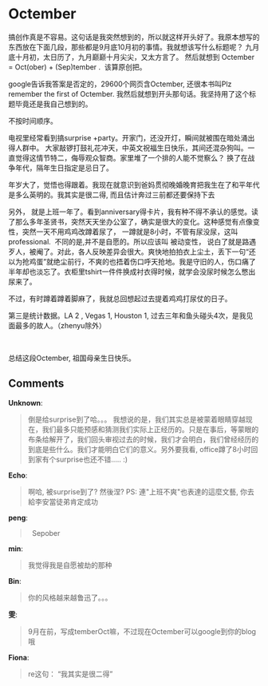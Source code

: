 # Octember

<div id="msgcns!9884D0A402622CB2!3965" class="bvMsg"><p>搞创作真是不容易。这句话是我突然想到的，所以就这样开头好了。我原本想写的东西放在下面几段，那些都是9月底10月初的事情。我就想该写什么标题呢？ 九月底十月初，太日历了，九月巅巅十月尖尖，又太方言了。 然后就想到 Octember = Oct(ober) + (Sep)tember .  该算原创把。 </p> <p>google告诉我答案是否定的，29600个网页含Octember, 还很本书叫Plz remember the first of Octember. 我然后就想到开头那句话。我坚持用了这个标题毕竟还是我自己想到的。</p> <p>不按时间顺序。</p> <p>电视里经常看到搞surprise +party。开家门，还没开灯，瞬间就被围在暗处涌出得人群中。 大家敲锣打鼓礼花冲天，中英文祝福生日快乐，其间还混杂狗叫。一直觉得这情节特二，侮辱观众智商。家里堆了一个排的人能不觉察么？ 换了在战争年代，隔年生日指定是忌日了。 </p> <p>年岁大了，觉悟也得跟着。我现在就意识到爸妈贯彻晚婚晚育把我生在了和平年代是多么英明的。我其实是很二得, 而且估计奔过三前都还要保持下去</p> <p>另外， 就是上班一年了。看到anniversary得卡片，我有种不得不承认的感觉。读了那么多年圣贤书，突然天天坐办公室了，确实是很大的变化。这种感觉有点像变性，突然一天不用鸡鸡改蹲着尿了， 一蹲就是8小时，不管有尿没尿，这叫professional.  不同的是,并不是自愿的。所以应该叫 被动变性， 说白了就是路遇歹人，被阉了。对此，各人反映差异会很大。爽快地拍拍衣上尘土，丢下一句“还以为抢鸡蛋”就绝尘前行，不爽的也捂着伤口呼天抢地。我是守旧的人，伤口痛了半年却也淡忘了。衣柜里tshirt一件件换成衬衣得时候，就学会没尿时候怎么憋出尿来了。</p> <p>不过，有时蹲着蹲着脚麻了，我就总回想起过去提着鸡鸡打尿仗的日子。</p> <p>第三是统计数据。LA 2 , Vegas 1, Houston 1, 过去三年和鱼头碰头4次，是我见面最多的故人。（zhenyu除外）</p> <p> </p> <p>总结这段Octember, 祖国母亲生日快乐。</p></div>

## Comments

**Unknown**:
> 倒是给surprise到了哈。。。 我想说的是，我们其实总是被蒙着眼睛穿越现在，我们最多只能预感和猜测我们实际上正经历的。只是在事后，等蒙眼的布条给解开了，我们回头审视过去的时候，我们才会明白，我们曾经经历的到底是些什么。我们才能明白它们的意义。另外要我看, office蹲了8小时回到家有个surprise也还不错..... :)

**Echo**:
> 啊哈, 被surprise到了? 然後涅? 
PS: 連&quot;上班不爽&quot;也表達的這麼文藝, 你去給李安當徒弟肯定成功

**peng**:
>  
Sepober

**min**:
> 我觉得我是自愿被劫的那种

**Bin**:
> 你的风格越来越鲁迅了。。。

**雯**:
> 9月在前，写成temberOct嘛，不过现在Octember可以google到你的blog哦

**Fiona**:
> re这句：
“我其实是很二得”

